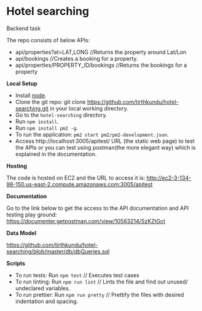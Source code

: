 # Hotel searching
Backend task

The repo consists of below APIs:
- api/properties?at=LAT,LONG	 //Returns the property around Lat/Lon
- api/bookings	 //Creates a booking for a property.
- api/properties/PROPERTY_ID/bookings	 //Returns the bookings for a property



<b>Local Setup</b>
- Install [node](https://nodejs.org/en/).
- Clone the git repo: git clone https://github.com/tirthkundu/hotel-searching.git in your local working directory.
- Go to the `hotel-searching` directory.
- Run `npm install`.
- Run `npm install pm2 -g`.
- To run the application: `pm2 start pm2/pm2-development.json`.
- Access http://localhost:3005/apitest/ URL (the static web page) to test the APIs or you can test using postman(the more elegant way) which is explained in the documentation.


<b>Hosting</b>

The code is hosted on EC2 and the URL to access it is:
http://ec2-3-134-98-150.us-east-2.compute.amazonaws.com:3005/apitest


<b>Documentation</b>

Go to the link below to get the access to the API documentation and API testing play ground:
https://documenter.getpostman.com/view/10563214/SzKZtGct

<b>Data Model</b>

https://github.com/tirthkundu/hotel-searching/blob/master/db/dbQueries.sql


<b>Scripts</b>

 - To run tests: Run `npm test`  // Executes test cases
 - To run linting: Run `npm run lint`  // Lints the file and find out unused/ undeclared variables.
 - To run prettier: Run `npm run pretty` // Prettify the files with desired indentation and spacing.


